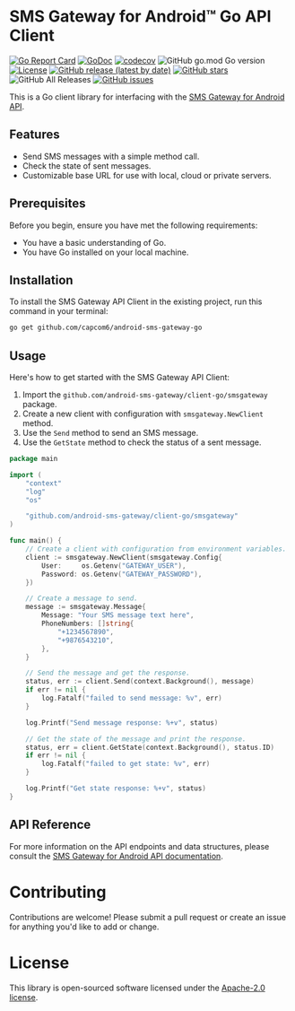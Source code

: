 # SMS Gateway for Android™ Go API Client

[![Go Report Card](https://goreportcard.com/badge/github.com/android-sms-gateway/client-go)](https://goreportcard.com/report/github.com/android-sms-gateway/client-go)
[![GoDoc](https://godoc.org/github.com/android-sms-gateway/client-go?status.svg)](https://godoc.org/github.com/android-sms-gateway/client-go)
[![codecov](https://codecov.io/gh/android-sms-gateway/client-go/branch/master/graph/badge.svg)](https://codecov.io/gh/android-sms-gateway/client-go)
![GitHub go.mod Go version](https://img.shields.io/github/go-mod/go-version/android-sms-gateway/client-go)
[![License](https://img.shields.io/github/license/android-sms-gateway/client-go)](https://github.com/android-sms-gateway/client-go/blob/master/LICENSE)
[![GitHub release (latest by date)](https://img.shields.io/github/v/release/android-sms-gateway/client-go)](https://github.com/android-sms-gateway/client-go/releases)
[![GitHub stars](https://img.shields.io/github/stars/android-sms-gateway/client-go)](https://github.com/android-sms-gateway/client-go/stargazers)
![GitHub All Releases](https://img.shields.io/github/downloads/android-sms-gateway/client-go/total)
[![GitHub issues](https://img.shields.io/github/issues/android-sms-gateway/client-go)](https://github.com/android-sms-gateway/client-go/issues)

This is a Go client library for interfacing with the [SMS Gateway for Android API](https://sms-gate.app).

## Features

- Send SMS messages with a simple method call.
- Check the state of sent messages.
- Customizable base URL for use with local, cloud or private servers.

## Prerequisites

Before you begin, ensure you have met the following requirements:

- You have a basic understanding of Go.
- You have Go installed on your local machine.

## Installation

To install the SMS Gateway API Client in the existing project, run this command in your terminal:

```bash
go get github.com/capcom6/android-sms-gateway-go
```

## Usage

Here's how to get started with the SMS Gateway API Client:

1. Import the `github.com/android-sms-gateway/client-go/smsgateway` package.
2. Create a new client with configuration with `smsgateway.NewClient` method.
3. Use the `Send` method to send an SMS message.
4. Use the `GetState` method to check the status of a sent message.

```go
package main

import (
	"context"
	"log"
	"os"

	"github.com/android-sms-gateway/client-go/smsgateway"
)

func main() {
	// Create a client with configuration from environment variables.
	client := smsgateway.NewClient(smsgateway.Config{
		User:     os.Getenv("GATEWAY_USER"),
		Password: os.Getenv("GATEWAY_PASSWORD"),
	})

	// Create a message to send.
	message := smsgateway.Message{
		Message: "Your SMS message text here",
		PhoneNumbers: []string{
			"+1234567890",
			"+9876543210",
		},
	}

	// Send the message and get the response.
	status, err := client.Send(context.Background(), message)
	if err != nil {
		log.Fatalf("failed to send message: %v", err)
	}

	log.Printf("Send message response: %+v", status)

	// Get the state of the message and print the response.
	status, err = client.GetState(context.Background(), status.ID)
	if err != nil {
		log.Fatalf("failed to get state: %v", err)
	}

	log.Printf("Get state response: %+v", status)
}
```

## API Reference

For more information on the API endpoints and data structures, please consult the [SMS Gateway for Android API documentation](https://sms-gate.app/api).

# Contributing

Contributions are welcome! Please submit a pull request or create an issue for anything you'd like to add or change.

# License

This library is open-sourced software licensed under the [Apache-2.0 license](LICENSE).